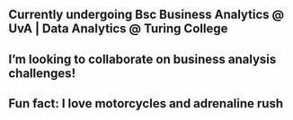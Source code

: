 

## Currently undergoing Bsc Business Analytics @ UvA | Data Analytics @ Turing College
## I’m looking to collaborate on business analysis challenges!

## Fun fact: I love motorcycles and adrenaline rush

